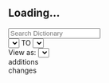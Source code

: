 <div data-ng-app="DocsDictionaryViewerApp" data-ng-controller="DictionaryViewerCtrl as DictionaryViewCtrl" class="full-width-content dictionary-viewer-main">
    <h2 class="loading-app" data-ng-if="!  DictionaryViewCtrl.versionRange.from"><i class="animate-spin icon-spinner"></i> Loading...</h2>
    <div data-ng-show="DictionaryViewCtrl.versionRange.from" ng-cloak>
        <div class="dictionary-viewer-controls row">
            <div class="form-group col-md-2">
              <input class="form-control" type="search" role="search" placeholder="Search Dictionary" data-ng-model="DictionaryViewCtrl.searchQuery">
            </div>
            <div class="form-group col-md-4 version-select-container">
                        <select class="form-control version-selector"
                                data-ng-options="viewType for viewType in DictionaryViewCtrl.getDictionaryVersionList()"
                                data-ng-model="DictionaryViewCtrl.versionRange.from"
                                data-ng-change="DictionaryViewCtrl.setDictionaryVersionFilterRange(DictionaryViewCtrl.versionRange.from, DictionaryViewCtrl.versionRange.to)">
                        </select>
                        TO
                        <select class="form-control version-selector"
                                data-ng-options="viewType for viewType in DictionaryViewCtrl.getDictionaryVersionList()"
                                data-ng-model="DictionaryViewCtrl.versionRange.to"
                                data-ng-change="DictionaryViewCtrl.setDictionaryVersionFilterRange(DictionaryViewCtrl.versionRange.from, DictionaryViewCtrl.versionRange.to)">
                        </select>
                    </div>
                    <div class="form-group col-md-3 view-select-container">
                    View as:
                                <select class="form-control view-selector"
                                        data-ng-options="viewType for viewType in DictionaryViewCtrl.viewTypes"
                                        data-ng-model="DictionaryViewCtrl.viewMode"
                                        data-ng-change="DictionaryViewCtrl.setView(DictionaryViewCtrl.viewMode)">
                                </select>
                    </div>
                    <div class="col-md-3 changes-container">
                        <div class="pill addition"><i class="fa fa-plus"></i> <span data-ng-bind="DictionaryViewCtrl.fieldsAddedCount"></span> additions</div>
                        <div class="pill change"><i class="fa fa-exchange"></i> <span data-ng-bind="DictionaryViewCtrl.fieldsChangedCount"></span> changes</div>
                    </div>
        </div>
        <div>
        <dictionary-viewer
                        class="dictionary-viewer-content"
                        data-base-dictionary-url="{{DictionaryViewCtrl.baseDictionaryURL}}"
                        data-template-url="{{DictionaryViewCtrl.baseDictionaryURL}}/dictionary"
                        data-show-header-nav="false"
                        data-hide-graph-legend="false"
                        data-search-query="DictionaryViewCtrl.searchQuery"
                       ></dictionary-viewer>
        </div>
    </div>
</div>
